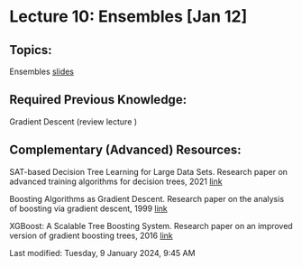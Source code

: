 # Lecture 10: Ensembles [Jan 12]

## Topics:

Ensembles [slides](content/10_ensembles.pdf)

## Required Previous Knowledge:

Gradient Descent (review lecture )

## Complementary (Advanced) Resources:

SAT-based Decision Tree Learning for Large Data Sets. Research paper on advanced training algorithms for decision trees, 2021 [link](https://moodle.eurecom.fr/pluginfile.php/15946/mod_page/content/9/16509-Article%20Text-20003-1-2-20210518.pdf)

Boosting Algorithms as Gradient Descent. Research paper on the analysis of boosting via gradient descent, 1999 [link](https://proceedings.neurips.cc/paper/1999/file/96a93ba89a5b5c6c226e49b88973f46e-Paper.pdf)

XGBoost: A Scalable Tree Boosting System. Research paper on an improved version of gradient boosting trees, 2016 [link](https://www.kdd.org/kdd2016/papers/files/rfp0697-chenAemb.pdf)

Last modified: Tuesday, 9 January 2024, 9:45 AM

